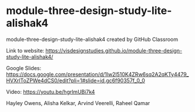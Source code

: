 # module-three-design-study-lite-alishak4
module-three-design-study-lite-alishak4 created by GitHub Classroom

Link to website: https://visdesignstudies.github.io/module-three-design-study-lite-alishak4/

Google Slides: https://docs.google.com/presentation/d/1lw2l510K4ZRw6sq2A2qKTy4479_HVXrlToZPWe4dCS0/edit?pli=1#slide=id.gc6f90357f_0_0

Video: https://youtu.be/hgrlmUBi7k4

Hayley Owens, Alisha Kelkar, Arvind Veerelli, Raheel Qamar

